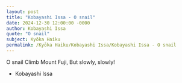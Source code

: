 ```yaml
---
layout: post
title: "Kobayashi Issa - O snail"
date: 2024-12-30 12:00:00 -0000
author: Kobayashi Issa
quote: "O snail"
subject: Kyōka Haiku
permalink: /Kyōka Haiku/Kobayashi Issa/Kobayashi Issa - O snail
---
```


O snail
Climb Mount Fuji,
But slowly, slowly!

- Kobayashi Issa
